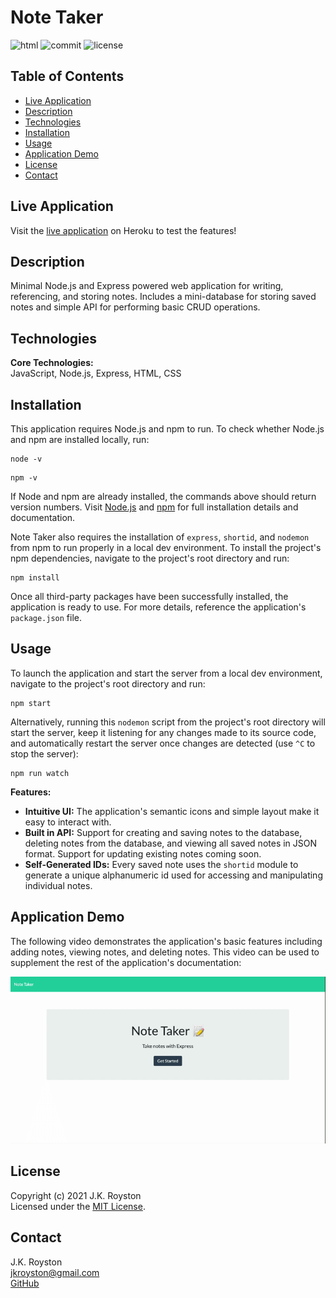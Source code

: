 # Note Taker

![html](https://img.shields.io/github/languages/top/jxhnkndl/note-taker?style=plastic)
![commit](https://img.shields.io/github/last-commit/jxhnkndl/note-taker?style=plastic)
![license](https://img.shields.io/static/v1?label=license&message=MIT&color=orange&style=plastic)


## Table of Contents
* [Live Application](#live-application)
* [Description](#description)
* [Technologies](#technologies)
* [Installation](#installation)
* [Usage](#usage)
* [Application Demo](#application-demo)
* [License](#license)
* [Contact](#contact)


## Live Application
Visit the [live application](https://morning-ridge-84115.herokuapp.com/) on Heroku to test the features!


## Description
Minimal Node.js and Express powered web application for writing, referencing, and storing notes. Includes a mini-database for storing saved notes and simple API for performing basic CRUD operations.


## Technologies
**Core Technologies:**  
JavaScript, Node.js, Express, HTML, CSS


## Installation
This application requires Node.js and npm to run. To check whether Node.js and npm are installed locally, run:
```
node -v
```
```
npm -v
```
If Node and npm are already installed, the commands above should return version numbers. Visit [Node.js](http://www.nodejs.org/) and [npm](https://docs.npmjs.com/downloading-and-installing-node-js-and-npm) for full installation details and documentation.  

Note Taker also requires the installation of `express`, `shortid`, and `nodemon` from npm to run properly in a local dev environment. To install the project's npm dependencies, navigate to the project's root directory and run:
```
npm install
```
Once all third-party packages have been successfully installed, the application is ready to use. For more details, reference the application's `package.json` file.


## Usage
To launch the application and start the server from a local dev environment, navigate to the project's root directory and run:
```
npm start
```
Alternatively, running this `nodemon` script from the project's root directory will start the server, keep it listening for any changes made to its source code, and automatically restart the server once changes are detected (use `^C` to stop the server):
```
npm run watch
```
**Features:**
* **Intuitive UI:** The application's semantic icons and simple layout make it easy to interact with.
* **Built in API:** Support for creating and saving notes to the database, deleting notes from the database, and viewing all saved notes in JSON format. Support for updating existing notes coming soon.
* **Self-Generated IDs:** Every saved note uses the `shortid` module to generate a unique alphanumeric id used for accessing and manipulating individual notes.


## Application Demo
The following video demonstrates the application's basic features including adding notes, viewing notes, and deleting notes. This video can be used to supplement the rest of the application's documentation: 

![Application Preview](assets/demo-gifs/note-taker-demo.gif)


## License
Copyright (c) 2021 J.K. Royston  
Licensed under the [MIT License](https://opensource.org/licenses/MIT).


## Contact
J.K. Royston  
<jkroyston@gmail.com>  
[GitHub](https://www.github.com/jxhnkndl)